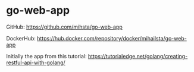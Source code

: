 # go-web-app

GitHub: https://github.com/mihsta/go-web-app

DockerHub: https://hub.docker.com/repository/docker/mihailsta/go-web-app

Initially the app from this tutorial: https://tutorialedge.net/golang/creating-restful-api-with-golang/

